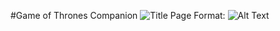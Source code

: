 #Game of Thrones Companion
![Title Page](../../../../../../../title_screen.png)
Format: ![Alt Text](url)
